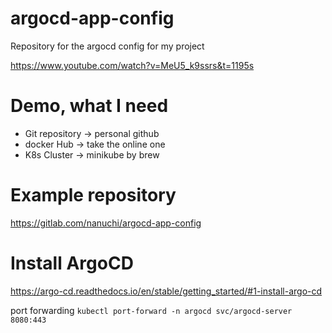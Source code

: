 # argocd-app-config
Repository for the argocd config for my project

https://www.youtube.com/watch?v=MeU5_k9ssrs&t=1195s

# Demo, what I need
- Git repository -> personal github
- docker Hub -> take the online one
- K8s Cluster -> minikube by brew

# Example repository
https://gitlab.com/nanuchi/argocd-app-config

# Install ArgoCD
https://argo-cd.readthedocs.io/en/stable/getting_started/#1-install-argo-cd

port forwarding
`kubectl port-forward -n argocd svc/argocd-server 8080:443`

